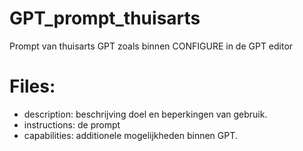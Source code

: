 # GPT_prompt_thuisarts

Prompt van thuisarts GPT zoals binnen CONFIGURE in de GPT editor

# Files:
   - description: beschrijving doel en beperkingen van gebruik.
   - instructions: de prompt
   - capabilities: additionele mogelijkheden binnen GPT.
